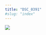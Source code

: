 ```yaml
---
title: "DSC_0391"
#slug: "index"
---
```


[![](/wp-content/2015/05/DSC_0391-300x201.jpg)](/wp-content/2015/05/DSC_0391.jpg)